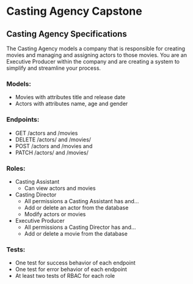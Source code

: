 # Casting Agency Capstone

## Casting Agency Specifications
The Casting Agency models a company that is responsible for creating movies and managing and assigning actors to those movies. You are an Executive Producer within the company and are creating a system to simplify and streamline your process.

### Models:
- Movies with attributes title and release date
- Actors with attributes name, age and gender

### Endpoints:
- GET /actors and /movies
- DELETE /actors/ and /movies/
- POST /actors and /movies and
- PATCH /actors/ and /movies/

### Roles:
- Casting Assistant
	- Can view actors and movies
- Casting Director
	- All permissions a Casting Assistant has and…
	- Add or delete an actor from the database
	- Modify actors or movies
- Executive Producer
	- All permissions a Casting Director has and…
	- Add or delete a movie from the database

### Tests:
- One test for success behavior of each endpoint
- One test for error behavior of each endpoint
- At least two tests of RBAC for each role
